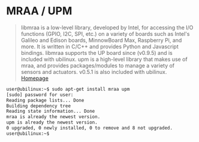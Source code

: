 # MRAA / UPM

> libmraa is a low-level library, developed by Intel, for accessing the I/O functions (GPIO, I2C, SPI, etc.) on a variety of boards such as Intel's Galileo and Edison boards, MinnowBoard Max, Raspberry Pi, and more.  It is written in C/C++ and provides Python and Javascript bindings.  libmraa supports the UP board since (v0.9.5) and is included with ubilinux.
> upm is a high-level library that makes use of mraa, and provides packages/modules to manage a variety of sensors and actuators.  v0.5.1 is also included with ubilinux. [Homepage](https://up-community.org/wiki/MRAA/UPM)

```sh
user@ubilinux:~$ sudo apt-get install mraa upm
[sudo] password for user: 
Reading package lists... Done
Building dependency tree       
Reading state information... Done
mraa is already the newest version.
upm is already the newest version.
0 upgraded, 0 newly installed, 0 to remove and 8 not upgraded.
user@ubilinux:~$ 
```
